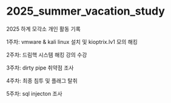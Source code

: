 # 2025_summer_vacation_study
2025 하계 모각소 개인 활동 기록

1주차: vmware & kali linux 설치 및 kioptrix.lv1 모의 해킹


2주차: 드림핵 시스템 해킹 강의 수강


3주차: dirty pipe 취약점 조사


4주차: 최종 침투 및 플래그 탈취


5주차: sql injecton 조사
